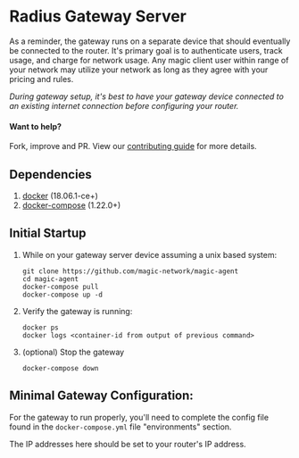 # Radius Gateway Server    

As a reminder, the gateway runs on a separate device that should eventually be connected to the router. It's primary 
goal is to authenticate users, track usage, and charge for network usage. Any magic client user 
within range of your network may utilize your network as long as they agree with your pricing and rules.

*During gateway setup, it's best to have your gateway device connected to an existing internet connection before configuring your
router.*

#### Want to help?
Fork, improve and PR. View our [contributing guide](https://github.com/magic-network/magic-agent/blob/master/CONTRIBUTING.md) 
for more details.

## Dependencies 
1. [docker](https://www.docker.com/get-started) (18.06.1-ce+)
1. [docker-compose](https://docs.docker.com/compose/install/) (1.22.0+)

## Initial Startup
1. While on your gateway server device assuming a unix based system:
    ```
    git clone https://github.com/magic-network/magic-agent
    cd magic-agent
    docker-compose pull
    docker-compose up -d
    ```

1. Verify the gateway is running:
    ```
    docker ps
    docker logs <container-id from output of previous command>
    ```
    
1. (optional) Stop the gateway
    ```
    docker-compose down
    ```

## Minimal Gateway Configuration:
For the gateway to run properly, you'll need to complete the config file found in the `docker-compose.yml` file 
"environments" section. 

The IP addresses here should be set to your router's IP address.


